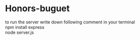# Honors-buguet
to run the server write down following comment in your terminal <br>
npm install express <br>
node server.js
